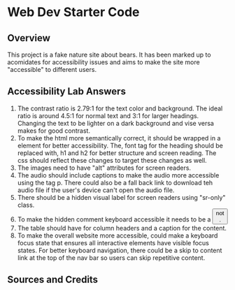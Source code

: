 # Web Dev Starter Code

## Overview
This project is a fake nature site about bears. It has been marked up to acomidates for accessibility issues and aims to make the site more "accessible" to different users. 

## Accessibility Lab Answers
1. The contrast ratio is 2.79:1 for the text color and background. The ideal ratio is around 4.5:1 for normal text and 3:1 for larger headings. Changing the text to be lighter on a dark background and vise versa makes for good contrast.
2. To make the html more semantically correct, it should be wrapped in a <nav> element for better accessibility. The, font tag for the heading should be replaced with, h1 and h2 for better structure and screen reading. The css should reflect these changes to target these changes as well. 
3. The images need to have "alt" attributes for screen readers. 
4. The audio should include captions to make the audio more accessible using the tag p. There could also be a fall back link to download teh audio file if the user's device can't open the audio file. 
5. There should be a hidden visual label for screen readers using "sr-only" class. 
6. To make the hidden comment keyboard accessible it needs to be a <button> not <div>.
7. The table should have <th scope ="col"> for column headers and a caption for the content. 
8. To make the overall website more accessible, could make a keyboard focus state that ensures all interactive elements have visible focus states. For better keyboard navigation, there could be a skip to content link at the top of the nav bar so users can skip repetitive content. 

## Sources and Credits
